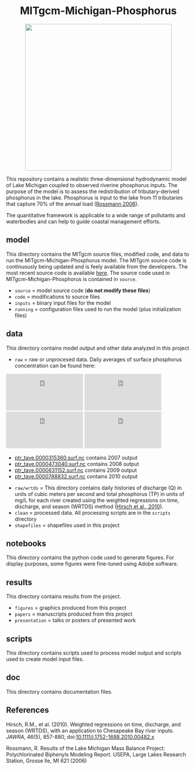 <h1 align="center"> MITgcm-Michigan-Phosphorus </h1>

<p align="center">
   <img height="400" src="https://github.com/lgloege/MITgcm-Michigan-Phosphorus/blob/master/results/figures_clean/Figure_1.png">
</p>


This repository contains a realistic three-dimensional hydrodynamic model of Lake Michigan
coupled to observed riverine phosphorus inputs. The purpose of the model is
to assess the redistribution of tributary-derived phosphorus in the lake.
Phosphorus is input to the lake from 11 tributaries that capture 70% of the annual load ([Rossmann 2006](https://www.epa.gov/sites/production/files/2015-08/documents/lmmbp-pcb-report.pdf)).

The quantitative framework is applicable to a wide range of pollutants and waterbodies and can help to guide coastal management efforts.

## model
This directory contains the MITgcm source files, modified code,
and data to run the MITgcm-Michigan-Phosphorus model.
The MITgcm source code is continuously being updated and is feely available from the developers. The most recent source code is available [here](https://github.com/MITgcm/MITgcm). The source code used in MITgcm-Michigan-Phosphorus is contained in `source`.

- `source` = model source code (**do not modify these files**)
- `code` = modifications to source files
- `inputs` = binary input files for the model
- `running` = configuration files used to run the model (plus initialization files)

## data
This directory contains model output and other data analyzed in this project
- `raw` = raw or unprocesed data. Daily averages of surface phosphorus concentration can be found here:

<iframe src="https://widgets.figshare.com/articles/7040042/embed?show_title=1"  width="210" height="100" frameborder="0"></iframe>
<iframe src="https://widgets.figshare.com/articles/7040048/embed?show_title=1"  width="210" height="100" frameborder="0"></iframe>
<iframe src="https://widgets.figshare.com/articles/7040051/embed?show_title=1"  width="210" height="100" frameborder="0"></iframe>
<iframe src="https://widgets.figshare.com/articles/7043378/embed?show_title=1"  width="210" height="100" frameborder="0"></iframe>

  * [ptr_tave.0000315360.surf.nc](https://figshare.com/articles/ptr_tave_0000315360_surf_nc/7040042) contains 2007 output
  * [ptr_tave.0000473040.surf.nc](https://figshare.com/articles/ptr_tave_0000473040_surf_nc/7040048) contains 2008 output
  * [ptr_tave.0000631152.surf.nc](https://figshare.com/articles/ptr_tave_0000631152_surf_nc/7040051) contains 2009 output
  * [ptr_tave.0000788832.surf.nc](https://figshare.com/articles/ptr_tave_0000788832_surf_nc/7043378) contains 2010 output
- `raw/wrtds` = This directory contains daily histories of discharge (Q) in units of cubic meters per second and total phosphorus (TP) in units of mg/L for each river created using the weighted regressions on time, discharge, and season (WRTDS) method ([Hirsch et al., 2010](http://onlinelibrary.wiley.com/doi/10.1111/j.1752-1688.2010.00482.x/abstract)).
- `clean` = processed data. All processing scripts are in the `scripts` directory
- `shapefiles` = shapefiles used in this project

##  notebooks
This directory contains the python code used to generate figures.
For display purposes, some figures were fine-tuned using Adobe software.

##  results
This directory contains results from the project.

- `figures` = graphics produced from this project
- `papers` = manuscripts produced from this project
- `presentation` = talks or posters of presented work

## scripts
This directory contains scripts used to process model output
and scripts used to create model input files.

## doc
This directory contains documentation files.

## References
Hirsch, R.M., et al.  (2010). Weighted regressions on time, discharge, and season (WRTDS), with an application to Chesapeake Bay river inputs. *JAWRA*, 46(5), 857-880, doi:[10.1111/j.1752-1688.2010.00482.x](http://onlinelibrary.wiley.com/doi/10.1111/j.1752-1688.2010.00482.x/abstract)

Rossmann, R. Results of the Lake Michigan Mass Balance Project: Polychlorinated Biphenyls Modeling Report. USEPA, Large Lakes Research Station, Grosse Ile, MI 621 (2006)
